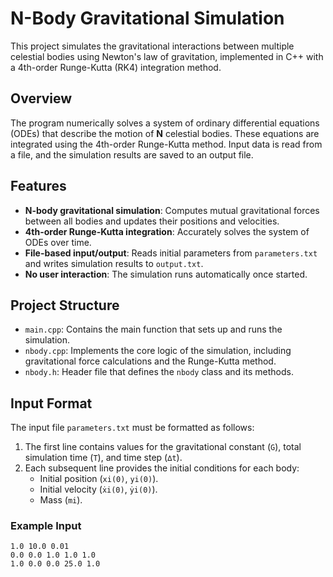 # N-Body Gravitational Simulation

This project simulates the gravitational interactions between multiple celestial bodies using Newton's law of gravitation, implemented in C++ with a 4th-order Runge-Kutta (RK4) integration method.

## Overview

The program numerically solves a system of ordinary differential equations (ODEs) that describe the motion of **N** celestial bodies. These equations are integrated using the 4th-order Runge-Kutta method. Input data is read from a file, and the simulation results are saved to an output file.

## Features

- **N-body gravitational simulation**: Computes mutual gravitational forces between all bodies and updates their positions and velocities.
- **4th-order Runge-Kutta integration**: Accurately solves the system of ODEs over time.
- **File-based input/output**: Reads initial parameters from `parameters.txt` and writes simulation results to `output.txt`.
- **No user interaction**: The simulation runs automatically once started.

## Project Structure

- `main.cpp`: Contains the main function that sets up and runs the simulation.
- `nbody.cpp`: Implements the core logic of the simulation, including gravitational force calculations and the Runge-Kutta method.
- `nbody.h`: Header file that defines the `nbody` class and its methods.

## Input Format

The input file `parameters.txt` must be formatted as follows:

1. The first line contains values for the gravitational constant (`G`), total simulation time (`T`), and time step (`∆t`).
2. Each subsequent line provides the initial conditions for each body:
   - Initial position (`xi(0)`, `yi(0)`).
   - Initial velocity (`ẋi(0)`, `ẏi(0)`).
   - Mass (`mi`).

### Example Input

```plaintext
1.0 10.0 0.01
0.0 0.0 1.0 1.0 1.0
1.0 0.0 0.0 25.0 1.0

